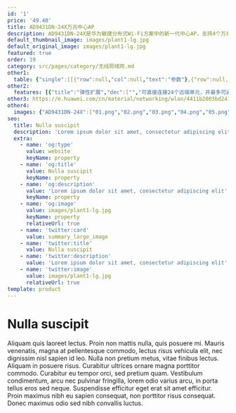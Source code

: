 ```yaml
---
id: '1'
price: '49.40'
title: AD9431DN-24X万兆中心AP
description: AD9431DN-24X是华为敏捷分布式Wi-Fi方案中的新一代中心AP，支持4个万兆上行接口，可以直连多个远端单元部署到室内。万兆中心AP和远端单元之间使用网线连接，集中处理业务转发。
default_thumbnail_image: images/plant1-lg.jpg
default_original_image: images/plant1-lg.jpg
featured: true
order: 19
category: src/pages/category/无线局域网.md
other1: 
  table: {"single":[[{"row":null,"col":null,"text":"参数"},{"row":null,"col":null,"text":"AD9431DN-24X"}],[{"row":null,"col":null,"text":"尺寸（长×宽×高）"},{"row":null,"col":null,"text":"442mm × 310mm × 43.6mm"}],[{"row":null,"col":null,"text":"电源输入"},{"row":null,"col":null,"text":"额定电压：100V～240V AC，50/60Hz\n最大电压范围：90V～264V AC，47Hz～63Hz"}],[{"row":null,"col":null,"text":"最大功耗"},{"row":null,"col":null,"text":"410W（设备功耗30W，PoE供电380W）"}],[{"row":null,"col":null,"text":"端口"},{"row":null,"col":null,"text":"24 x GE + 4 x 10GE SFP"}],[{"row":null,"col":null,"text":"PoE"},{"row":null,"col":null,"text":"24端口PoE"}],[{"row":null,"col":null,"text":"无线用户接入能力"},{"row":null,"col":null,"text":"最大关联用户数：4096\n最大并发用户数：1024"}],[{"row":null,"col":null,"text":"转发能力"},{"row":null,"col":null,"text":"24Gbps"}],[{"row":null,"col":null,"text":"可管理远端单元数"},{"row":null,"col":null,"text":"24（通过交换机可扩展到48个）"}]]}
other2:
  features: [{"title":"弹性扩展","dec":["","可直接连接24个远端单元，并最多可通过交换机扩展至48个远端单元",""]},{"title":"简易管理","dec":["","远端单元不占用AC License，近万个房间只需要200个AP的管理开销",""]},{"title":"超远距离覆盖","dec":["","中心AP和远端单元之间的连线可达100米，数倍放大网络的部署范围",""]}]
other3: https://e.huawei.com/cn/material/networking/wlan/4411b2003bd247ccbe74cd6cdaa845c3
other4:
  images: {"AD9431DN-24X":["01.png","02.png","03.png","04.png","05.png","06.png"]}
seo:
  title: Nulla suscipit
  description: 'Lorem ipsum dolor sit amet, consectetur adipiscing elit'
  extra:
    - name: 'og:type'
      value: website
      keyName: property
    - name: 'og:title'
      value: Nulla suscipit
      keyName: property
    - name: 'og:description'
      value: 'Lorem ipsum dolor sit amet, consectetur adipiscing elit'
      keyName: property
    - name: 'og:image'
      value: images/plant1-lg.jpg
      keyName: property
      relativeUrl: true
    - name: 'twitter:card'
      value: summary_large_image
    - name: 'twitter:title'
      value: Nulla suscipit
    - name: 'twitter:description'
      value: 'Lorem ipsum dolor sit amet, consectetur adipiscing elit'
    - name: 'twitter:image'
      value: images/plant1-lg.jpg
      relativeUrl: true
template: product
---
```


# Nulla suscipit

Aliquam quis laoreet lectus. Proin non mattis nulla, quis posuere mi. Mauris venenatis, magna at pellentesque commodo, lectus risus vehicula elit, nec dignissim nisl sapien id leo. Nulla non pretium metus, vitae finibus lectus. Aliquam in posuere risus. Curabitur ultrices ornare magna porttitor commodo. Curabitur eu tempor orci, sed pretium quam. Vestibulum condimentum, arcu nec pulvinar fringilla, lorem odio varius arcu, in porta tellus eros sed neque. Suspendisse efficitur eget erat sit amet efficitur. Proin maximus nibh eu sapien consequat, non porttitor risus consequat. Donec maximus odio sed nibh convallis luctus.